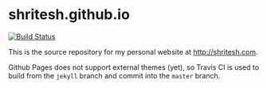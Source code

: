 # shritesh.github.io

[![Build Status](https://travis-ci.org/shritesh/shritesh.github.io.svg?branch=jekyll)](https://travis-ci.org/shritesh/shritesh.github.io)

This is the source repository for my personal website at http://shritesh.com.

Github Pages does not support external themes (yet), so Travis CI is used to
build from the `jekyll` branch and commit into the `master` branch.

